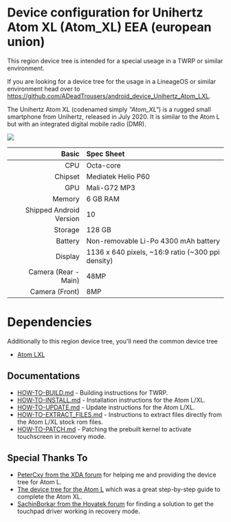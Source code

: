 Device configuration for Unihertz Atom XL (Atom_XL) EEA (european union)
=================================================
This region device tree is intended for a special useage in a TWRP or similar environment.

If you are looking for a device tree for the usage in a LineageOS or similar environment head over to https://github.com/ADeadTrousers/android_device_Unihertz_Atom_LXL.

The Unihertz Atom XL (codenamed simply _"Atom_XL"_) is a rugged small smartphone from Unihertz, released in July 2020. It is similar to the Atom L but with an integrated digital mobile radio (DMR).

![](docs/images/atom_xl.png)

| Basic                   | Spec Sheet                                                                                                                     |
| -----------------------:|:------------------------------------------------------------------------------------------------------------------------------ |
| CPU                     | Octa-core                                                                                                                      |
| Chipset                 | Mediatek Helio P60                                                                                                             |
| GPU                     | Mali-G72 MP3                                                                                                                   |
| Memory                  | 6 GB RAM                                                                                                                       |
| Shipped Android Version | 10                                                                                                                             |
| Storage                 | 128 GB                                                                                                                         |
| Battery                 | Non-removable Li-Po 4300 mAh battery                                                                                           |
| Display                 | 1136 x 640 pixels, ~16:9 ratio (~300 ppi density)                                                                              |
| Camera (Rear - Main)    | 48MP                                                                                                                           |
| Camera (Front)          | 8MP                                                                                                                            |

# Dependencies

Additionally to this region device tree, you'll need the common device tree

- [Atom LXL](https://github.com/ADeadTrousers/twrp_device_Unihertz_Atom_LXL)

## Documentations

- [HOW-TO-BUILD.md](https://github.com/ADeadTrousers/twrp_device_Unihertz_Atom_LXL/blob/twrp-11.0/docs/HOW-TO-BUILD.md) - Building instructions for TWRP.
- [HOW-TO-INSTALL.md](https://github.com/ADeadTrousers/twrp_device_Unihertz_Atom_LXL/blob/twrp-11.0/docs/HOW-TO-INSTALL.md) - Installation instructions for the Atom L/XL.
- [HOW-TO-UPDATE.md](https://github.com/ADeadTrousers/twrp_device_Unihertz_Atom_LXL/blob/twrp-11.0/docs/HOW-TO-UPDATE.md) - Update instructions for the Atom L/XL.
- [HOW-TO-EXTRACT_FILES.md](https://github.com/ADeadTrousers/twrp_device_Unihertz_Atom_LXL/blob/twrp-11.0/docs/HOW-TO-EXTRACT_FILES.md) - Instructions to extract files directly from the Atom L/XL stock rom files.
- [HOW-TO-PATCH.md](https://github.com/ADeadTrousers/twrp_device_Unihertz_Atom_LXL/blob/twrp-11.0/docs/HOW-TO-PATCH.md) - Patching the prebuilt kernel to activate touchscreen in recovery mode.

## Special Thanks To

- [PeterCxy from the XDA forum](https://forum.xda-developers.com/member.php?u=5351691) for helping me and providing the device tree for Atom L.
- [The device tree for the Atom L](https://cgit.typeblog.net/android/device/unihertz/Atom_L/) which was a great step-by-step guide to complete the Atom XL.
- [SachinBorkar from the Hovatek forum](https://forum.hovatek.com/thread-27132.html) for finding a solution to get the touchpad driver working in recovery mode.
